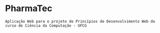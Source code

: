 # PharmaTec
```Aplicação Web para o projeto de Princípios de Desenvolvimento Web do curso de Ciência da Computação - UFCG```
